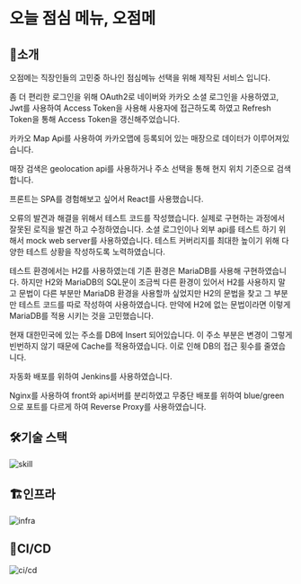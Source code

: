 # 오늘 점심 메뉴, 오점메

## 🍚소개

오점메는 직장인들의 고민중 하나인 점심메뉴 선택을 위해 제작된 서비스 입니다.

좀 더 편리한 로그인을 위해 OAuth2로 네이버와 카카오 소셜 로그인을 사용하였고, Jwt를 사용하여 Access Token을 사용해 사용자에 접근하도록 하였고 Refresh Token을 통해 Access Token을 갱신해주었습니다.

카카오 Map Api를 사용하여 카카오맵에 등록되어 있는 매장으로 데이터가 이루어져있습니다.

매장 검색은 geolocation api를 사용하거나 주소 선택을 통해 현지 위치 기준으로 검색합니다.

프론트는 SPA를 경험해보고 싶어서 React를 사용했습니다.

오류의 발견과 해결을 위해서 테스트 코드를 작성했습니다.
실제로 구현하는 과정에서 잘못된 로직을 발견 하고 수정하였습니다.
소셜 로그인이나 외부 api를 테스트 하기 위해서 mock web server를 사용하였습니다.
테스트 커버리지를 최대한 높이기 위해 다양한 테스트 상황을 작성하도록 노력하였습니다.

테스트 환경에서는 H2를 사용하였는데 기존 환경은 MariaDB를 사용해 구현하였습니다. 하지만 H2와 MariaDB의 SQL문이 조금씩 다른 환경이 있어서 H2를 사용하지 말고 문법이 다른 부분만 MariaDB 환경을 사용할까 싶었지만 H2의 문법을 찾고 그 부분만 테스트 코드를 따로 작성하여 사용하였습니다. 만약에 H2에 없는 문법이라면 이렇게 MariaDB를 적용 시키는 것을 고민했습니다.

현재 대한민국에 있는 주소를 DB에 Insert 되어있습니다. 이 주소 부분은 변경이 그렇게 빈번하지 않기 때문에 Cache를 적용하였습니다. 이로 인해 DB의 접근 횟수를 줄였습니다.

자동화 배포를 위하여 Jenkins를 사용하였습니다.

Nginx를 사용하여 front와 api서버를 분리하였고 무중단 배포를 위하여 blue/green 으로 포트를 다르게 하여 Reverse Proxy를 사용하였습니다.


## 🛠️기술 스택

![skill](https://github.com/SeongMini95/o_jeom_me/assets/88890604/771e9bf1-6467-47f2-baad-01e5cb5b940c)

## 🏗️인프라

![infra](https://github.com/SeongMini95/o_jeom_me/assets/88890604/8c5ad7fe-4967-4578-8552-d58c2bea1906)

## 🔁CI/CD

![ci/cd](https://github.com/SeongMini95/o_jeom_me/assets/88890604/905fad18-a953-4324-99a7-1d4b7c983ddc)
